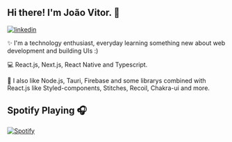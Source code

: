 ## Hi there! I'm João Vitor. 🤘
[![linkedin](https://img.shields.io/badge/-Jo%C3%A3o%20Vitor-blue?style=flat&logo=Linkedin&logoColor=white)](https://www.linkedin.com/in/jo%C3%A3o-vitor-139835208/)

✨ I'm a technology enthusiast, everyday learning something new about web development and building UIs :)

💻 React.js, Next.js, React Native and Typescript. 

🦾 I also like Node.js, Tauri, Firebase and some librarys combined with React.js like Styled-components, Stitches, Recoil, Chakra-ui and more.

## Spotify Playing 🎧


[![Spotify](https://novatorem-joaovitoroli.vercel.app/api/spotify)](https://open.spotify.com/user/nmzd3vz11nkal927ivsk34v6p)
<!--
**JoaoVitorOli/JoaoVitorOli** is a ✨ _special_ ✨ repository because its `README.md` (this file) appears on your GitHub profile.

Here are some ideas to get you started:

- 🔭 I’m currently working on ...
- 🌱 I’m currently learning ...
- 👯 I’m looking to collaborate on ...
- 🤔 I’m looking for help with ...
- 💬 Ask me about ...
- 📫 How to reach me: ...
- 😄 Pronouns: ...
- ⚡ Fun fact: ...
-->
